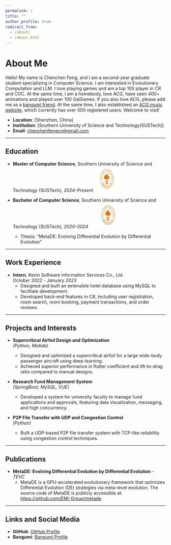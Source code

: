 ```yaml
---
permalink: /
title: ""
author_profile: true
redirect_from:
  - /about/
  - /about.html
---
```


# About Me

Hello! My name is Chenchen Feng, and I am a second-year graduate student specializing in Computer Science. I am interested in Evolutionary Computation and LLM. I love playing games and am a top 100 player in CR and COC. At the same time, I am a homebody, love ACG, have seen 400+ animations and played over 100 GalGames. If you also love ACG, please add me as a [bangumi friend](https://bangumi.tv/user/846860). At the same time, I also established an [ACG music website](https://music.acgs.one/), which currently has over 500 registered users. Welcome to visit!

- **Location**: [Shenzhen, China]
- **Institution**: [Southern University of Science and Technology(SUSTech)]
- **Email**: [chenchenfengcn@gmail.com](mailto:your.email@example.com)

---

## Education

- **Master of Computer Science**, Southern University of Science and Technology (SUSTech), _2024–Present_
  <img src="/images/校徽.png" width="80" height="80">


- **Bachelor of Computer Science**, Southern University of Science and Technology (SUSTech), _2020–2024_&nbsp;&nbsp;&nbsp;&nbsp;&nbsp;
  <img src="/images/校徽.png" width="80" height="80">
  - Thesis: "MetaDE: Evolving Differential Evolution by Differential Evolution"

---

## Work Experience

- **Intern**, Kevin Software Information Services Co., Ltd.  
  _October 2022 - January 2023_
  - Designed and built an extensible hotel database using MySQL to facilitate development.
  - Developed back-end features in C#, including user registration, room search, room booking, payment transactions, and order reviews.


---

## Projects and Interests

- **Supercritical Airfoil Design and Optimization**  
  _(Python, Matlab)_
  - Designed and optimized a supercritical airfoil for a large wide-body passenger aircraft using deep learning.
  - Achieved superior performance in flutter coefficient and lift-to-drag ratio compared to manual designs.

- **Research Fund Management System**  
  _(SpringBoot, MySQL, VUE)_
  - Developed a system for university faculty to manage fund applications and approvals, featuring data visualization, messaging, and high concurrency.

- **P2P File Transfer with UDP and Congestion Control**  
  _(Python)_
  - Built a UDP-based P2P file transfer system with TCP-like reliability using congestion control techniques.


---

## Publications

- **MetaDE: Evolving Differential Evolution by Differential Evolution** - _TEVC_
  - MetaDE is a GPU-accelerated evolutionary framework that optimizes Differential Evolution (DE) strategies via meta-level evolution. The source code of MetaDE is publicly accessible at: https://github.com/EMI-Group/metade.

[//]: # (- **Unleashing the Potential of Differential Evolution by Simple yet Diverse Strategies** - _Under Submission_)

[//]: # (  - keep a secret temperately)


---

## Links and Social Media

- **GitHub**: [GitHub Profile](https://github.com/starquakee)
- **Bangumi**: [Bangumi Profile](https://bangumi.tv/user/846860)